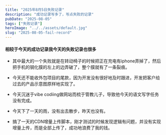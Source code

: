 ```yaml
---
title: "2025年8月5日失败记录"
description: "成功记录写多了，写点失败的记录"
pubDate: "2025-08-05"
tags: ["失败记录"]
heroImage: "../../assets/default.jpg"
slug: "2025-08-05-fail-record"
---
```


#### 相较于今天的成功记录我今天的失败记录也很多

- 其中最大的一个失败就是在转动椅子的时候把正在充电有iphone弄掉了，然后把手机的钢化膜的左上的边弄破了，整个膜就有了一条裂痕。

- 今天还不能收外包项目的尾款，因为开发没有很好地及时跟进，开发把客户给过去的产品示意图原样地实现了。

- 今天沉迷于vibe codiing做网站而梳于管教儿子，导致他今天的语文写字任务没有完成。

- 今天下了一天的雨，没有出去散步，昨天也没有。

- 搞了一天的CDN增量上传脚本，刚才测试的时候发现逻辑有问题，并没有实现增量上传，而是全部上传了，成功地浪费了我的钱。
